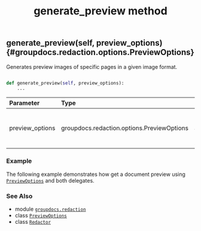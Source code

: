 ﻿---
title: generate_preview method
second_title: GroupDocs.Redaction for Python via .NET API References
description: 
type: docs
weight: 30
url: /python-net/groupdocs.redaction/redactor/generate_preview/
is_root: false
---

## generate_preview(self, preview_options) {#groupdocs.redaction.options.PreviewOptions}

Generates preview images of specific pages in a given image format.



```python

def generate_preview(self, preview_options):
    ...
```


| Parameter | Type | Description |
| :- | :- | :- |
| preview_options | groupdocs.redaction.options.PreviewOptions | Image properties and page range settings |

### Example 


The following example demonstrates how get a document preview using [`PreviewOptions`](/redaction/python-net/groupdocs.redaction.options/previewoptions) and both delegates.



### See Also
* module [`groupdocs.redaction`](../../)
* class [`PreviewOptions`](/redaction/python-net/groupdocs.redaction.options/previewoptions)
* class [`Redactor`](/redaction/python-net/groupdocs.redaction/redactor)

